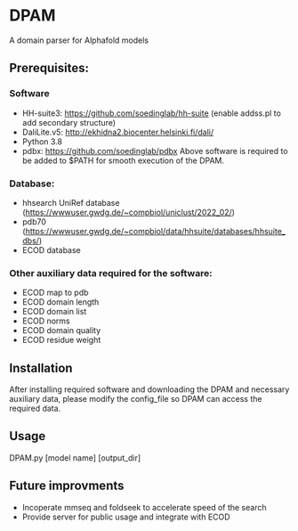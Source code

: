 # DPAM
A domain parser for Alphafold models
## Prerequisites:
### Software
- HH-suite3: https://github.com/soedinglab/hh-suite (enable addss.pl to add secondary structure)
- DaliLite.v5: http://ekhidna2.biocenter.helsinki.fi/dali/
- Python 3.8 
- pdbx: https://github.com/soedinglab/pdbx
Above software is required to be added to $PATH for smooth execution of the DPAM. 
### Database:
- hhsearch UniRef database (https://wwwuser.gwdg.de/~compbiol/uniclust/2022_02/)
- pdb70 (https://wwwuser.gwdg.de/~compbiol/data/hhsuite/databases/hhsuite_dbs/)
- ECOD database 
### Other auxiliary data required for the software:
- ECOD map to pdb
- ECOD domain length
- ECOD domain list
- ECOD norms
- ECOD domain quality
- ECOD residue weight

## Installation
After installing required software and downloading the DPAM and necessary auxiliary data, please modify the config_file so DPAM can access the required data. 

## Usage
DPAM.py [model name] [output_dir]

## Future improvments
- Incoperate mmseq and foldseek to accelerate speed of the search
- Provide server for public usage and integrate with ECOD
